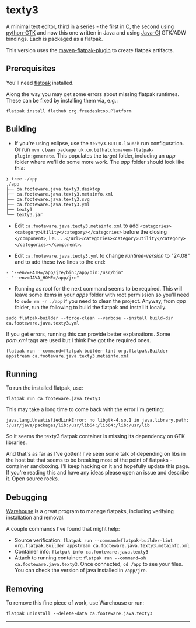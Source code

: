 # texty3

A minimal text editor, third in a series - the first in [C](https://github.com/CraigFoote/ca.footeware.c.texty), the second using [python-GTK](https://github.com/CraigFoote/ca.footeware.py.texty2) and now this one written in Java and using [Java-GI](https://jwharm.github.io/java-gi/) GTK/ADW bindings. Each is packaged as a flatpak.

This version uses the [maven-flatpak-plugin](https://github.com/bithatch/maven-flatpak-plugin) to create flatpak artifacts.

## Prerequisites

You'll need [flatpak](https://flathub.org/setup) installed.

Along the way you may get some errors about missing flatpak runtimes. These can be fixed by installing them via, e.g.:

`flatpak install flathub org.freedesktop.Platform`

## Building

- If you're using eclipse, use the `texty3-BUILD.launch` run configuration. Or run `mvn clean package uk.co.bithatch:maven-flatpak-plugin:generate`. This populates the *target* folder, including an *app* folder where we'll do some more work. The *app* folder should look like this:

```
❯ tree ./app
./app
├── ca.footeware.java.texty3.desktop
├── ca.footeware.java.texty3.metainfo.xml
├── ca.footeware.java.texty3.svg
├── ca.footeware.java.texty3.yml
├── texty3
└── texty3.jar
```

- Edit `ca.footeware.java.texty3.metainfo.xml`  to add `<categories><category>Utility</category></categories>` before the closing `</component>`, i.e. `...</url><categories><category>Utility</category></categories></component>`. 


- Edit `ca.footeware.java.texty3.yml` to change *runtime-version* to "24.08" and to add these two lines to the end:

```
- "--env=PATH=/app/jre/bin:/app/bin:/usr/bin"
- "--env=JAVA_HOME=/app/jre"
```


- Running as root for the next command seems to be required. This will leave some items in your *apps* folder with root permission so you'll need to `sudo rm -r ./app` if you need to clean the project. Anyway, from *app* folder, run the following to build the flatpak and install it locally.


```
sudo flatpak-builder --force-clean --verbose --install build-dir ca.footeware.java.texty3.yml
```

If you get errors, running this can provide better explanations. Some *pom.xml* tags are used but I think I've got the required ones.

`flatpak run --command=flatpak-builder-lint org.flatpak.Builder appstream ca.footeware.java.texty3.metainfo.xml`

## Running

To run the installed flatpak, use:

```
flatpak run ca.footeware.java.texty3
```

This may take a long time to come back with the error I'm getting:

```
java.lang.UnsatisfiedLinkError: no libgtk-4.so.1 in java.library.path: :/usr/java/packages/lib:/usr/lib64:/lib64:/lib:/usr/lib
```

So it seems the texty3 flatpak container is missing its dependency on GTK libraries.

And that's as far as I've gotten! I've seen some talk of depending on libs in the host but that seems to be breaking most of the point of flatpaks - container sandboxing. I'll keep hacking on it and hopefully update this page. If you're reading this and have any ideas please open an issue and describe it. Open source rocks.


## Debugging

[Warehouse](https://flathub.org/apps/io.github.flattool.Warehouse) is a great program to manage flatpaks, including verifying installation and removal.

A couple commands I've found that might help:

- Source verification: `flatpak run --command=flatpak-builder-lint org.flatpak.Builder appstream ca.footeware.java.texty3.metainfo.xml`
- Container info: `flatpak info ca.footeware.java.texty3`
- Attach to running container: `flatpak run --command=sh ca.footeware.java.texty3`. Once connected, `cd /app` to see your files. You can check the version of java installed in `/app/jre`.

## Removing

To remove this fine piece of work, use Warehouse or run:

```
flatpak uninstall --delete-data ca.footeware.java.texty3
```

***
